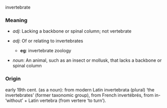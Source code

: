 invertebrate
### Meaning
+ _adj_: Lacking a backbone or spinal column; not vertebrate
+ _adj_: Of or relating to invertebrates
    + __eg__: invertebrate zoology

+ _noun_: An animal, such as an insect or mollusk, that lacks a backbone or spinal column

### Origin

early 19th cent. (as a noun): from modern Latin invertebrata (plural) ‘the invertebrates’ (former taxonomic group), from French invertébrés, from in- ‘without’ + Latin vertebra (from vertere ‘to turn’).
